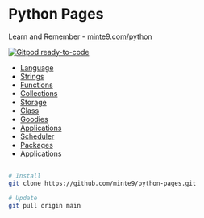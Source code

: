 # Python Pages

Learn and Remember - [minte9.com/python](https://www.minte9.com/python)

[![Gitpod ready-to-code](https://img.shields.io/badge/Gitpod-ready--to--code-blue?logo=gitpod)](https://gitpod.io/#https://github.com/minte9/python-pages)

- [Language](./main/language/) 
- [Strings](./main/strings/) 
- [Functions](./main/functions/) 
- [Collections](./main/collections/) 
- [Storage](./main/storage/) 
- [Class](./main/class/) 
- [Goodies](./main/goodies/) 
- [Applications](./main/applications/) 
- [Scheduler](./main/scheduler/) 
- [Packages](./main/packages/) 
- [Applications](./main/applications/) 

##

~~~sh
# Install
git clone https://github.com/minte9/python-pages.git

# Update
git pull origin main
~~~
